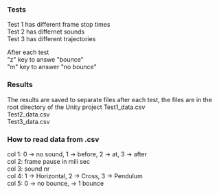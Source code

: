 ### Tests
Test 1 has different frame stop times  
Test 2 has differnet sounds  
Test 3 has different trajectories  

After each test  
"z" key to answe "bounce"  
"m" key to answer "no bounce"  

### Results  
The results are saved to separate files after each test, the files are in the root directory of the Unity project
Test1_data.csv  
Test2_data.csv  
Test3_data.csv  

### How to read data from .csv
col 1: 0 -> no sound, 1 -> before, 2 -> at, 3 -> after  
col 2: frame pause in mili sec  
col 3: sound nr  
col 4: 1 -> Horizontal, 2 -> Cross, 3 -> Pendulum  
col 5: 0 -> no bounce, -> 1 bounce   
